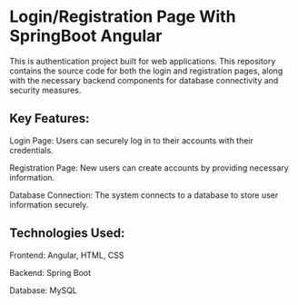 # Login/Registration Page With SpringBoot Angular

This is authentication project built for web applications. This repository contains the source code for both the login and registration pages, along with the necessary backend components for database connectivity and security measures.



## **Key Features:**

Login Page: Users can securely log in to their accounts with their credentials.

Registration Page: New users can create accounts by providing necessary information.

Database Connection: The system connects to a database to store user information securely.



## **Technologies Used:**

Frontend: Angular, HTML, CSS

Backend: Spring Boot

Database: MySQL

